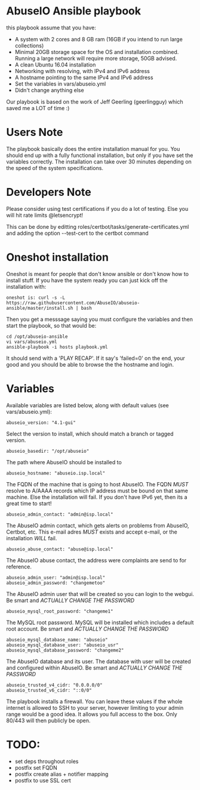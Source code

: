 # AbuseIO Ansible playbook

this playbook assume that you have:

- A system with 2 cores and 8 GB ram (16GB if you intend to run large collections)
- Minimal 20GB storage space for the OS and installation combined. Running a large network will require more storage, 50GB advised.
- A clean Ubuntu 16.04 installation
- Networking with resolving, with IPv4 and IPv6 address
- A hostname pointing to the same IPv4 and IPv6 address
- Set the variables in vars/abuseio.yml
- Didn't change anything else

Our playbook is based on the work of Jeff Geerling (geerlingguy) which saved me a LOT of time :)

# Users Note

The playbook basically does the entire installation manual for you. You should end up with a fully functional installation, but only
if you have set the variables correctly. The installation can take over 30 minutes depending on the speed of the system specifications.

# Developers Note

Please consider using test certifications if you do a lot of testing. Else you will hit rate limits @letsencrypt!

This can be done by editting roles/certbot/tasks/generate-certificates.yml and adding the option --test-cert to the certbot command

# Oneshot installation

Oneshot is meant for people that don't know ansible or don't know how to install stuff. If you have the system ready you can just kick off the installation with:

    oneshot is: curl -s -L https://raw.githubusercontent.com/AbuseIO/abuseio-ansible/master/install.sh | bash

Then you get a messsage saying you must configure the variables and then start the playbook, so that would be:

    cd /opt/abuseio-ansible
    vi vars/abuseio.yml
    ansible-playbook -i hosts playbook.yml

It should send with a 'PLAY RECAP'. If it say's 'failed=0' on the end, your good and you should be able to browse the the hostname and login.

# Variables

Available variables are listed below, along with default values (see vars/abuseio.yml):

    abuseio_version: "4.1-gui"

Select the version to install, which should match a branch or tagged version.

    abuseio_basedir: "/opt/abuseio"

The path where AbuseIO should be installed to

    abuseio_hostname: "abuseio.isp.local"

The FQDN of the machine that is going to host AbuseIO. The FQDN *MUST* resolve to A/AAAA records which IP address must be bound on that same machine.
Else the installation will fail. If you don't have IPv6 yet, then its a great time to start!

    abuseio_admin_contact: "admin@isp.local"

The AbuseIO admin contact, which gets alerts on problems from AbuseIO, Certbot, etc. This e-mail adres *MUST* exists and accept e-mail, or the
installation *WILL* fail. 

    abuseio_abuse_contact: "abuse@isp.local"

The AbuseIO abuse contact, the address were complaints are send to for reference.

    abuseio_admin_user: "admin@isp.local"
    abuseio_admin_password: "changemetoo"

The AbuseIO admin user that will be created so you can login to the webgui. Be smart and *ACTUALLY CHANGE THE PASSWORD*

    abuseio_mysql_root_password: "changeme1"

The MySQL root password. MySQL will be installed which includes a default root account. Be smart and *ACTUALLY CHANGE THE PASSWORD*

    abuseio_mysql_database_name: "abuseio"
    abuseio_mysql_database_user: "abuseio_usr"
    abuseio_mysql_database_password: "changeme2"

The AbuseIO database and its user. The database with user will be created and configured within AbuseIO. Be smart and *ACTUALLY CHANGE THE PASSWORD*

    abuseio_trusted_v4_cidr: "0.0.0.0/0"
    abuseio_trusted_v6_cidr: "::0/0"

The playbook installs a firewall. You can leave these values if the whole internet is allowed to SSH to your server, however limiting to your admin
range would be a good idea. It allows you full access to the box. Only 80/443 will then publicly be open.

# TODO:

- set deps throughout roles
- postfix set FQDN
- postfix create alias + notifier mapping
- postfix to use SSL cert
